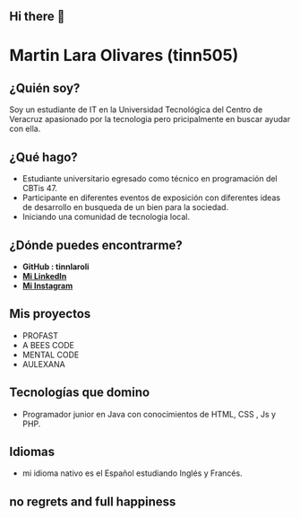 ## Hi there 👋

<!--
**tinnlaroli/tinnlaroli** is a ✨ _special_ ✨ repository because its `README.md` (this file) appears on your GitHub profile.

Here are some ideas to get you started:

- 🔭 I’m currently working on ...
- 🌱 I’m currently learning ...
- 👯 I’m looking to collaborate on ...
- 🤔 I’m looking for help with ...
- 💬 Ask me about ...
- 📫 How to reach me: ...
- 😄 Pronouns: ...
- ⚡ Fun fact: ...
-->
# Martin Lara Olivares (tinn505)

## ¿Quién soy?

Soy un estudiante de IT en la Universidad Tecnológica del Centro de Veracruz apasionado por la tecnologia pero pricipalmente en buscar ayudar con ella.

## ¿Qué hago?

* Estudiante universitario egresado como técnico en programación del CBTis 47.
* Participante en diferentes eventos de exposición con diferentes ideas de desarrollo en busqueda de un bien para la sociedad.
* Iniciando una comunidad de tecnologia local.


## ¿Dónde puedes encontrarme?

* **GitHub : tinnlaroli**
* **[Mi LinkedIn](https://www.linkedin.com/in/martin-lara-olivares-9b46b1213/)**
* **[Mi Instagram](https://www.instagram.com/tinnlaroli/)**


## Mis proyectos

* PROFAST
* A BEES CODE
* MENTAL CODE
* AULEXANA


## Tecnologías que domino

* Programador junior en Java con conocimientos de HTML, CSS , Js y PHP.

## Idiomas

* mi idioma nativo es el Español estudiando Inglés y Francés.

## no regrets and full happiness

